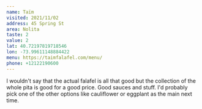 ```yaml
---
name: Taïm
visited: 2021/11/02
address: 45 Spring St
area: Nolita
taste: 2
value: 2
lat: 40.72197819718546
lon: -73.99611148884422
menu: https://taimfalafel.com/menu/
phone: +12122190600
---
```


I wouldn't say that the actual falafel is all that good but the collection of the whole pita is good for a good price. Good sauces and stuff. I'd probably pick one of the other options like cauliflower or eggplant as the main next time.